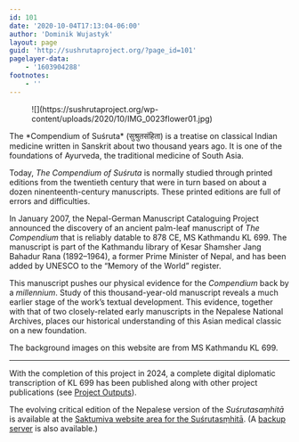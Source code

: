 ```yaml
---
id: 101
date: '2020-10-04T17:13:04-06:00'
author: 'Dominik Wujastyk'
layout: page
guid: 'http://sushrutaproject.org/?page_id=101'
pagelayer-data:
    - '1603904288'
footnotes:
    - ''
---
```


<div class="wp-block-columns is-layout-flex wp-container-core-columns-is-layout-13 wp-block-columns-is-layout-flex"><div class="wp-block-column is-layout-flow wp-block-column-is-layout-flow" style="flex-basis:33.33%"><figure class="wp-block-image size-full">![](https://sushrutaproject.org/wp-content/uploads/2020/10/IMG_0023flower01.jpg)</figure></div><div class="wp-block-column is-layout-flow wp-block-column-is-layout-flow" style="flex-basis:66.66%">The *Compendium of Suśruta* (सुश्रुतसंहिता) is a treatise on classical Indian medicine written in Sanskrit about two thousand years ago. It is one of the foundations of Ayurveda, the traditional medicine of South Asia.

Today, *The Compendium of Suśruta* is normally studied through printed editions from the twentieth century that were in turn based on about a dozen ninenteenth-century manuscripts. These printed editions are full of errors and difficulties.

In January 2007, the Nepal-German Manuscript Cataloguing Project announced the discovery of an ancient palm-leaf manuscript of *The* *Compendium* that is reliably datable to 878 CE, MS Kathmandu KL 699. The manuscript is part of the Kathmandu library of Kesar Shamsher Jang Bahadur Rana (1892–1964), a former Prime Minister of Nepal, and has been added by UNESCO to the “Memory of the World” register.

This manuscript pushes our physical evidence for the *Compendium* back by a *millennium*. Study of this thousand-year-old manuscript reveals a much earlier stage of the work’s textual development. This evidence, together with that of two closely-related early manuscripts in the Nepalese National Archives, places our historical understanding of this Asian medical classic on a new foundation.

The background images on this website are from MS Kathmandu KL 699.

---

With the completion of this project in 2024, a complete digital diplomatic transcription of KL 699 has been published along with other project publications (see [Project Outputs](https://sushrutaproject.org/project-publications/)).

The evolving critical edition of the Nepalese version of the *Suśrutasaṃhitā* is available at the [Saktumiva website area for the Suśrutasṃhit](https://saktumiva.org/wiki/wujastyk/susrutasamhita/start)[ā](https://saktumiva.org/wiki/wujastyk/susrutasamhita/start). (A [backup server](https://206-12-96-209.cloud.computecanada.ca/dokuwiki/doku.php?id=wiki:susrutaproject:start) is also available.)

</div></div>